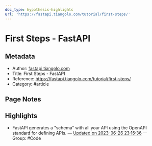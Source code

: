 ```yaml
---
doc_type: hypothesis-highlights
url: 'https://fastapi.tiangolo.com/tutorial/first-steps/'
---
```


# First Steps - FastAPI

## Metadata
- Author: [fastapi.tiangolo.com]()
- Title: First Steps - FastAPI
- Reference: https://fastapi.tiangolo.com/tutorial/first-steps/
- Category: #article

## Page Notes
## Highlights
- FastAPI generates a "schema" with all your API using the OpenAPI standard for defining APIs. — [Updated on 2023-06-26 23:15:36](https://hyp.is/TbCi_hQ0Ee6l5UvGprP8dQ/fastapi.tiangolo.com/tutorial/first-steps/) — Group: #Code





